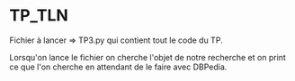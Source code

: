 # TP_TLN
Fichier à lancer => TP3.py qui contient tout le code du TP.

Lorsqu'on lance le fichier on cherche l'objet de notre recherche et on print ce que l'on cherche en attendant de le faire avec DBPedia.
